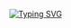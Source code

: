 [![Typing SVG](https://readme-typing-svg.demolab.com?font=Oswald&size=30&duration=3000&pause=2&color=28C6F7&background=3A74FF00&center=true&vCenter=true&multiline=true&repeat=false&random=false&width=500&height=100&lines=Hello+Saksham+Kakkar+this+side;IIITD'27)](https://git.io/typing-svg)
